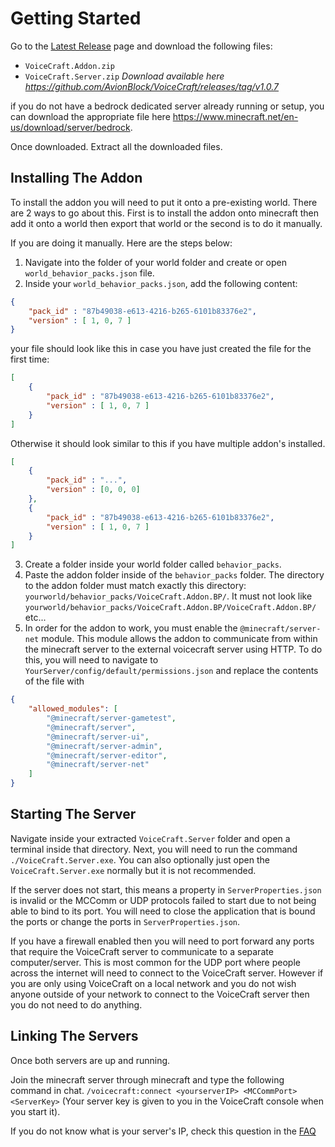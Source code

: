 # Getting Started
Go to the [Latest Release](https://github.com/AvionBlock/VoiceCraft/releases/latest) page and download the following files:
- `VoiceCraft.Addon.zip`
- `VoiceCraft.Server.zip` *Download available here https://github.com/AvionBlock/VoiceCraft/releases/tag/v1.0.7*

if you do not have a bedrock dedicated server already running or setup, you can download the appropriate file here https://www.minecraft.net/en-us/download/server/bedrock.

Once downloaded. Extract all the downloaded files.

## Installing The Addon
To install the addon you will need to put it onto a pre-existing world. There are 2 ways to go about this. First is to install the addon onto minecraft then add it onto a world then export that world or the second is to do it manually.

If you are doing it manually. Here are the steps below:

1. Navigate into the folder of your world folder and create or open `world_behavior_packs.json` file.
2. Inside your `world_behavior_packs.json`, add the following content:
```json
{
    "pack_id" : "87b49038-e613-4216-b265-6101b83376e2",
    "version" : [ 1, 0, 7 ]
}
```
your file should look like this in case you have just created the file for the first time:
```json
[
    {
        "pack_id" : "87b49038-e613-4216-b265-6101b83376e2",
        "version" : [ 1, 0, 7 ]
    }
]
```
Otherwise it should look similar to this if you have multiple addon's installed.
```json
[
    {
        "pack_id" : "...",
        "version" : [0, 0, 0]
    },
    {
        "pack_id" : "87b49038-e613-4216-b265-6101b83376e2",
        "version" : [ 1, 0, 7 ]
    }
]
```

3. Create a folder inside your world folder called `behavior_packs`.
4. Paste the addon folder inside of the `behavior_packs` folder. The directory to the addon folder must match exactly this directory: `yourworld/behavior_packs/VoiceCraft.Addon.BP/`. It must not look like `yourworld/behavior_packs/VoiceCraft.Addon.BP/VoiceCraft.Addon.BP/` etc...
5. In order for the addon to work, you must enable the `@minecraft/server-net` module. This module allows the addon to communicate from within the minecraft server to the external voicecraft server using HTTP. To do this, you will need to navigate to `YourServer/config/default/permissions.json` and replace the contents of the file with
```json
{
    "allowed_modules": [
        "@minecraft/server-gametest",
        "@minecraft/server",
        "@minecraft/server-ui",
        "@minecraft/server-admin",
        "@minecraft/server-editor",
        "@minecraft/server-net"
    ]
}
```

## Starting The Server
Navigate inside your extracted `VoiceCraft.Server` folder and open a terminal inside that directory. Next, you will need to run the command `./VoiceCraft.Server.exe`. You can also optionally just open the `VoiceCraft.Server.exe` normally but it is not recommended.

If the server does not start, this means a property in `ServerProperties.json` is invalid or the MCComm or UDP protocols failed to start due to not being able to bind to its port. You will need to close the application that is bound the ports or change the ports in `ServerProperties.json`.

If you have a firewall enabled then you will need to port forward any ports that require the VoiceCraft server to communicate to a separate computer/server. This is most common for the UDP port where people across the internet will need to connect to the VoiceCraft server. However if you are only using VoiceCraft on a local network and you do not wish anyone outside of your network to connect to the VoiceCraft server then you do not need to do anything.

## Linking The Servers
Once both servers are up and running. 

Join the minecraft server through minecraft and type the following command in chat. `/voicecraft:connect <yourserverIP> <MCCommPort> <ServerKey>` (Your server key is given to you in the VoiceCraft console when you start it).

If you do not know what is your server's IP, check this question in the [FAQ](../../faq.md#how-do-i-find-the-voicecraft-servers-ip-address-and-port)